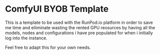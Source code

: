 # ComfyUI BYOB Template

This is a template to be used with the RunPod.io platform in order to save me time and eliiminate wasting the rented GPU reosurces by having all the models, nodes and configurations i have pre populated for when i initially log into the instance. 

Feel free to adapt this for your own needs.
